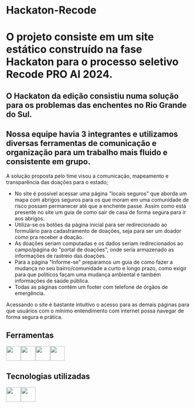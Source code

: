 # Hackaton-Recode
<h1>O projeto consiste em um site estático construído na fase Hackaton para o processo seletivo Recode PRO AI 2024.</h1>

O Hackaton da edição consistiu numa solução para os problemas das enchentes no Rio Grande do Sul.
-
Nossa equipe havia 3 integrantes e utilizamos diversas ferramentas de comunicação e organização para um trabalho mais fluido e consistente em grupo.
-
A solução proposta pelo time visou a comunicação, mapeamento e transparência das doações para o estado;
  * No site é possível acessar uma página "locais seguros" que aborda um mapa com abrigos seguros para os que moram em uma comunidade de risco possam permanecer até que a enchente passe. Assim como está presente no site um guia de como sair de casa de forma segura para ir aos abrigos.
  * Utiliza-se os botôes da página inicial para ser redirecionado ao formulário para cadastramento de doações, seja para ser um doador como pra receber a doação.
  * As doações seriam computadas e os dados seriam redirecionados ao campo/página do "portal de doações", onde seria armazenado as informações de rastreio das doações.
  * Para a página "Informe-se" preparamos um guia de como fazer a mudança no seu bairro/comunidade a curto e longo prazo, como exigir para que políticos façam uma mudança ambiental e também informações de saúde pública.
  * Todas as páginas contém um footer com telefone de órgãos de emergência.

Acessando o site é bastante intuitivo o acesso para as demais páginas para que usuários com o mínimo entendimento com internet possa navegar de forma segura e prática.

<h2>Ferramentas</h2>
<img src="https://cdn.jsdelivr.net/gh/devicons/devicon@latest/icons/vscode/vscode-original.svg" width="40" height="40"/><img src="https://cdn.jsdelivr.net/gh/devicons/devicon@latest/icons/notion/notion-original.svg" width="40" height="40"/><img src="https://cdn.jsdelivr.net/gh/devicons/devicon@latest/icons/figma/figma-original.svg" width="40" height="40"/><img src="https://cdn.jsdelivr.net/gh/devicons/devicon@latest/icons/canva/canva-original.svg" width="40" height="40"/>
          

<h2>Tecnologias utilizadas</h2>
<img src="https://cdn.jsdelivr.net/gh/devicons/devicon@latest/icons/css3/css3-original.svg" width="40" height="40"/><img src="https://cdn.jsdelivr.net/gh/devicons/devicon/icons/html5/html5-original-wordmark.svg" width="40" height="40"/>
          
          
